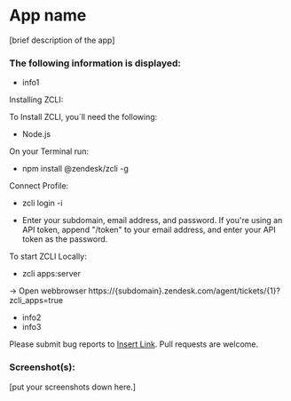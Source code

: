 # App name

[brief description of the app]

### The following information is displayed:

* info1

Installing ZCLI:

To Install ZCLI, you´ll need the following:
- Node.js

On your Terminal run: 
- npm install @zendesk/zcli -g

Connect Profile:
- zcli login -i

- Enter your subdomain, email address, and password. If you're using an API token, append "/token" to your email address, and enter your API token as the password.

To start ZCLI Locally:
- zcli apps:server

-> Open webbrowser https://{subdomain}.zendesk.com/agent/tickets/{1}?zcli_apps=true

* info2
* info3

Please submit bug reports to [Insert Link](). Pull requests are welcome.

### Screenshot(s):
[put your screenshots down here.]

